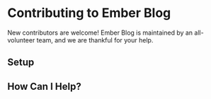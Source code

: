 # Contributing to Ember Blog

New contributors are welcome! Ember Blog is maintained by an all-volunteer team, and we are thankful for your help.


## Setup


## How Can I Help?